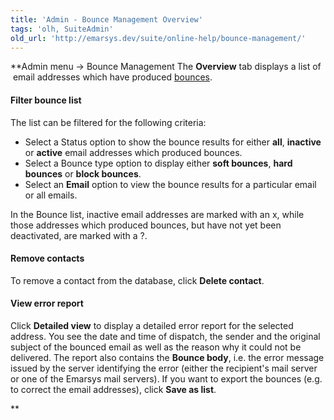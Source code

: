 ```yaml
---
title: 'Admin - Bounce Management Overview'
tags: 'olh, SuiteAdmin'
old_url: 'http://emarsys.dev/suite/online-help/bounce-management/'
---
```


**Admin menu -> Bounce Management The **Overview** tab displays a list of  email addresses which have produced [bounces](/olh/about-bounces.md "Admin – About Bounces").

#### Filter bounce list

 The list can be filtered for the following criteria:

- Select a Status option to show the bounce results for either **all**, **inactive** or **active** email addresses which produced bounces.
- Select a Bounce type option to display either **soft bounces**, **hard bounces** or **block bounces**.
- Select an **Email** option to view the bounce results for a particular email or all emails.

 In the Bounce list, inactive email addresses are marked with an x, while those addresses which produced bounces, but have not yet been deactivated, are marked with a ?.

#### Remove contacts

 To remove a contact from the database, click **Delete contact**.

#### View error report

 Click **Detailed view** to display a detailed error report for the selected address. You see the date and time of dispatch, the sender and the original subject of the bounced email as well as the reason why it could not be delivered. The report also contains the **Bounce body**, i.e. the error message issued by the server identifying the error (either the recipient's mail server or one of the Emarsys mail servers). If you want to export the bounces (e.g. to correct the email addresses), click **Save as list**.

**
